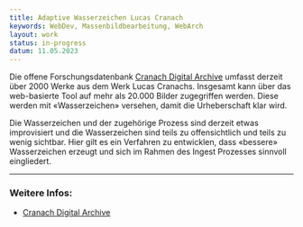 ```yaml
---
title: Adaptive Wasserzeichen Lucas Cranach
keywords: WebDev, Massenbildbearbeitung, WebArch
layout: work
status: in-progress
datum: 11.05.2023
---
```


Die offene Forschungsdatenbank [Cranach Digital Archive](https://lucascranach.org/gallery) umfasst derzeit über 2000 Werke aus dem Werk Lucas Cranachs. Insgesamt kann über das web-basierte Tool auf mehr als 20.000 Bilder zugegriffen werden. Diese werden mit «Wasserzeichen» versehen, damit die Urheberschaft klar wird.  

Die Wasserzeichen und der zugehörige Prozess sind derzeit etwas improvisiert und die Wasserzeichen sind teils zu offensichtlich und teils zu wenig sichtbar. Hier gilt es ein Verfahren zu entwicklen, dass «bessere» Wasserzeichen erzeugt und sich im Rahmen des Ingest Prozesses sinnvoll eingliedert.

---
### Weitere Infos:
- [Cranach Digital Archive](https://lucascranach.org)